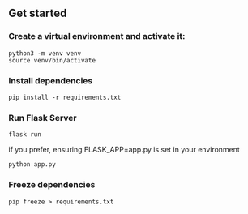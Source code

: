 ## Get started

### Create a virtual environment and activate it:
```
python3 -m venv venv
source venv/bin/activate
```

### Install dependencies
```
pip install -r requirements.txt
```

### Run Flask Server
```
flask run
```
if you prefer, ensuring FLASK_APP=app.py is set in your environment
```
python app.py
```

### Freeze dependencies
```
pip freeze > requirements.txt
```